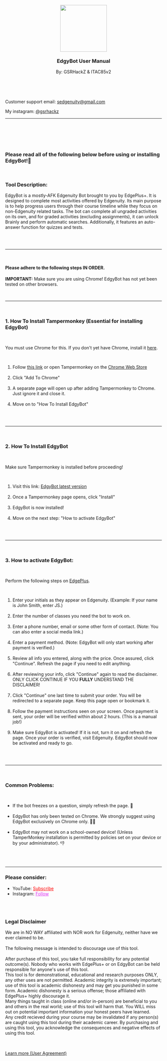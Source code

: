 <br><br><br><br>

<h3 align="center">
  <img style="width:150px;margin:0 auto;" src="https://github.com/GSRHackZ/EdgyBot_edgenuity-nuke/blob/main/edgePlus2.png?raw=true"><br><br>
  EdgyBot User Manual
</h3>
<p align="center">By: GSRHackZ & ITAC85v2</p>

<br><br><br>
<p align="left">Customer support email: <a href="mailto:sedgenuity@gmail.com">sedgenuity@gmail.com</a></p>
<p align="left">My instagram: <a href="https://www.instagram.com/gsrhackz/" target="_blank">@gsrhackz</a></p>
<hr><br>
<br><br><br>
<h3>Please read all of the following below before using or installing EdgyBot!🔻</h3>
<br>
<h3>Tool Description:</h3>
<p>EdgyBot is a mostly-AFK Edgenuity Bot brought to you by EdgePlus+. It is designed to complete most activities offered by Edgenuity. Its main purpose is to help progress users through their course timeline while they focus on non-Edgenuity related tasks. The bot can complete all ungraded activities on its own, and for graded activities (excluding assignments), it can unlock Brainly and perform automatic searches. Additionally, it features an auto-answer function for quizzes and tests.</p>
<br><br>
<hr/>
<br>
<h4>Please adhere to the following steps IN ORDER.</h4>
<p><b>IMPORTANT:</b> Make sure you are using Chrome! EdgyBot has not yet been tested on other browsers.</p>
<br>
<hr>
<br>
<h3>1. How To Install Tampermonkey (Essential for installing EdgyBot)</h3><br>
<p>You must use Chrome for this. If you don't yet have Chrome, install it <a href='https://chrome.google.com/'>here</a>.</p><br>
<ol>
  <li>Follow <a href="https://chrome.google.com/webstore/detail/tampermonkey/dhdgffkkebhmkfjojejmpbldmpobfkfo?hl=en" target="_blank">this link</a> or open Tampermonkey on the <a href="https://chrome.google.com/webstore/">Chrome Web Store</a></li><br>
  <li>Click "Add To Chrome"</li><br>
  <li>A separate page will open up after adding Tampermonkey to Chrome. Just ignore it and close it.</li><br>
  <li>Move on to "How To Install EdgyBot"</li><br>
</ol>
<br>
<hr>
<br>
<h3>2. How To Install EdgyBot</h3><br>
<p>Make sure Tampermonkey is installed before proceeding!</p><br>
<ol>
  <li>Visit this link: <a href="https://github.com/GSRHackZ/EdgyBot/raw/main/edgyBot.user.js">EdgyBot latest version</a></li><br>
  <li>Once a Tampermonkey page opens, click "Install"</li><br>
  <li>EdgyBot is now installed!</li><br>
  <li>Move on the next step: "How to activate EdgyBot"</li><br>
</ol>
<br>
<hr/>
<br>
<h3>3. How to activate EdgyBot:</h3><br>
<p>Perform the following steps on <a target="_blank" href="https://edgybot-gsrhackz.web.app/">EdgePlus</a>.</p><br>
<ol>
  <li>Enter your initials as they appear on Edgenuity. (Example: If your name is John Smith, enter JS.)</li><br>
  <li>Enter the number of classes you need the bot to work on.</li><br>
  <li>Enter a phone number, email or some other form of contact. (Note: You can also enter a social media link.)</li><br>
  <li>Enter a payment method. (Note: EdgyBot will only start working after payment is verified.)</li><br>
  <li>Review all info you entered, along with the price. Once assured, click "Continue". Refresh the page if you need to edit anything.</li><br>
  <li>After reviewing your info, click "Continue" again to read the disclaimer. ONLY CLICK CONTINUE IF YOU <b>FULLY</b> UNDERSTAND THE DISCLAIMER!</li><br>
  <li>Click "Continue" one last time to submit your order. You will be redirected to a separate page. Keep this page open or bookmark it.</li><br>
  <li>Follow the payment instructions seen on your screen. Once payment is sent, your order will be verified within about 2 hours. (This is a manual job!)</li><br>
  <li>Make sure EdgyBot is activated! If it is not, turn it on and refresh the page. Once your order is verified, visit Edgenuity. EdgyBot should now be activated and ready to go.</li><br>
</ol>
<br>
<hr/>
<br>
<h3>Common Problems:</h3><br>
<ul>
<li>If the bot freezes on a question, simply refresh the page. 🔄</li><br>
<li>EdgyBot has only been tested on Chrome. We strongly suggest using EdgyBot exclusively on Chrome only. 🤷‍♂️</li><br>
<li>EdgyBot may not work on a school-owned device! (Unless TamperMonkey installation is permitted by policies set on your device or by your administrator). 👎</li><br>
</ul>
<br>
<hr/>

<h3>Please consider:</h3>
<ul>
<li>YouTube:  <a style="color:red;" target="_Blank" href="https://www.youtube.com/channel/UColPwWTSv6884dHe5ipYL9g">Subscribe</a></li>
<li>Instagram:  <a style="color:#dc2ef0;" target="_Blank" href="https://www.instagram.com/gsrhackz/">Follow</a></li>
</ul>   
<br><br>


<h3>Legal Disclaimer</h3>
We are in NO WAY affiliated with NOR work for Edgenuity, neither have we ever claimed to be.<br><br>
The following message is intended to discourage use of this tool.<br><br>
After purchase of this tool, you take full responsibility for any potential outcome(s). Nobody who works with EdgePlus+ or on EdgyBot can be held responsible for anyone's use of this tool.<br>
This tool is for demonstrational, educational and research purposes ONLY, any other uses are not permitted.
Academic integrity is extremely important; use of this tool is academic dishonesty and may get you punished in some form. Academic dishonesty is a serious offense; those affiliated with EdgePlus+ highly discourage it.<br>
Many things taught in class (online and/or in-person) are beneficial to you and others in the real world; use of this tool will harm that. You WILL miss out on potential important information your honest peers have learned.<br>
Any credit recieved during your course may be invalidated if any person(s) are caught using this tool during their academic career.
By purchasing and using this tool, you acknowledge the consequences and negative effects of using this tool.</b>

<br><br><a href="https://raw.githubusercontent.com/GSRHackZ/EdgyBot_Edgenuity_Bot/main/useragreement.txt" target="_self">Learn more (User Agreement)</a>
